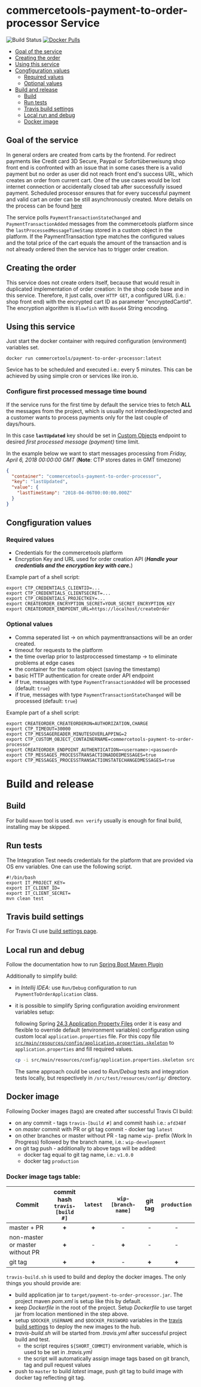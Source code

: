 # commercetools-payment-to-order-processor Service

![Build Status](https://travis-ci.com/commercetools/commercetools-payment-to-order-processor.svg?branch=master)
[![Docker Pulls](https://img.shields.io/docker/pulls/commercetools/payment-to-order-processor)](https://hub.docker.com/r/commercetools/payment-to-order-processor)

<!-- START doctoc generated TOC please keep comment here to allow auto update -->
<!-- DON'T EDIT THIS SECTION, INSTEAD RE-RUN doctoc TO UPDATE -->
  - [Goal of the service](#goal-of-the-service)
  - [Creating the order](#creating-the-order)
  - [Using this service](#using-this-service)
  - [Congfiguration values](#congfiguration-values)
    - [Required values](#required-values)
    - [Optional values](#optional-values)
- [Build and release](#build-and-release)
  - [Build](#build)
  - [Run tests](#run-tests)
  - [Travis build settings](#travis-build-settings)
  - [Local run and debug](#local-run-and-debug)
  - [Docker image](#docker-image)

<!-- END doctoc generated TOC please keep comment here to allow auto update -->

## Goal of the service
In general orders are created from carts by the frontend. For redirect payments like Credit card 3D Secure, Paypal or Sofortüberweisung shop front end is confronted with an issue that in some cases there is a valid payment but no order as user did not reach front end's success URL, which creates an order from current cart. One of the use cases would be lost internet connection or accidentally closed tab after successfully issued payment. Scheduled processor ensures that for every successful payment and valid cart an order can be still asynchronously created. More details on the process can be found [here](https://github.com/commercetools/commercetools-payment-to-order-processor/blob/master/doc/REQUIREMENTS.MD)

The service polls `PaymentTransactionStateChanged` and `PaymentTransactionAdded` messages from the commercetools platform since the `lastProcessedMessageTimeStamp` stored in a custom object in the platform.
If the PaymentTransaction type matches the configured values and the total price of the cart equals the amount of the transaction and is not already ordered then the service has to trigger order creation.

## Creating the order
This service does not create orders itself, because that would result in duplicated implementation of order 
creation: In the shop code base and in this service. Therefore, it just calls, over `HTTP GET`, a configured URL 
(i.e.: shop front end) with the encrypted cart ID as parameter "encryptedCartId". The encryption algorithm is `Blowfish` with `Base64` String encoding.

## Using this service
Just start the docker container with required configuration (environment) variables set.
```
docker run commercetools/payment-to-order-processor:latest
```
Sevice has to be scheduled and executed i.e.: every 5 minutes. This can be achieved by using simple cron or services like iron.io.

### Configure first processed message time bound

If the service runs for the first time by default the service tries to fetch **ALL** the messages from the project,
which is usually not intended/expected and a customer wants to process payments only for the last couple of days/hours.

In this case **`lastUpdated`** key should be set in
[Custom Objects](https://docs.commercetools.com/http-api-projects-custom-objects.html#custom-objects)
endpoint to desired _first processed message (payment)_ time limit.

In the example below we want to start messages processing from _Friday, April 6, 2018 00:00:00 GMT_
(**Note**: CTP stores dates in GMT timezone)

```json
{
  "container": "commercetools-payment-to-order-processor",
  "key": "lastUpdated",
  "value": {
    "lastTimeStamp": "2018-04-06T00:00:00.000Z"
  }
}
```

## Congfiguration values
### Required values

* Credentials for the commercetools platform
* Encryption Key and URL used for order creation API (***Handle your credentials and the encryption key with care.***)

Example part of a shell script:
```
export CTP_CREDENTIALS_CLIENTID=...
export CTP_CREDENTIALS_CLIENTSECRET=...
export CTP_CREDENTIALS_PROJECTKEY=...
export CREATEORDER_ENCRYPTION_SECRET=YOUR_SECRET_ENCRYPTION_KEY
export CREATEORDER_ENDPOINT_URL=https://localhost/createOrder
```

### Optional values

* Comma seperated list -> on which paymenttransactions will be an order created.
* timeout for requests to the platform
* the time overlap prior to lastproccessed timestamp -> to eliminate problems at edge cases
* the container for the custom object (saving the timestamp)
* basic HTTP authentication for create order API endpoint
* if true, messages with type `PaymentTransactionAdded` will be processed (default: `true`)
* if true, messages with type `PaymentTransactionStateChanged` will be processed (default: `true`)

Example part of a shell script:
```
export CREATEORDER_CREATEORDERON=AUTHORIZATION,CHARGE
export CTP_TIMEOUT=30000
export CTP_MESSAGEREADER_MINUTESOVERLAPPING=2
export CTP_CUSTOM_OBJECT_CONTAINERNAME=commercetools-payment-to-order-processor
export CREATEORDER_ENDPOINT_AUTHENTICATION=<username>:<password>
export CTP_MESSAGES_PROCESSTRANSACTIONADDEDMESSAGES=true
export CTP_MESSAGES_PROCESSTRANSACTIONSTATECHANGEDMESSAGES=true
```

# Build and release

## Build
For build `maven` tool is used. `mvn verify` usually is enough for final build, installing may be skipped.

## Run tests
The Integration Test needs credentials for the platform that are provided via OS env variables. 
One can use the following script.

```
#!/bin/bash
export IT_PROJECT_KEY=
export IT_CLIENT_ID=
export IT_CLIENT_SECRET=
mvn clean test
```

## Travis build settings

For Travis CI use [build settings page](https://travis-ci.org/commercetools/commercetools-payment-to-order-processor/settings).

## Local run and debug

Follow the documentation how to run
[Spring Boot Maven Plugin](https://docs.spring.io/spring-boot/docs/current/maven-plugin/examples/run-debug.html) 

Additionally to simplify build:
  
  - in _Intellij IDEA_: use `Run/Debug` configuration to run `PaymentToOrderApplication` class.
  
  - it is possible to simplify Spring configuration avoiding environment variables setup:
  
    following Spring [24.3 Application Property Files](https://docs.spring.io/spring-boot/docs/current/reference/html/boot-features-external-config.html#boot-features-external-config-application-property-files)
    order it is easy and flexible to override default (environment variables) configuration 
    using custom local `application.properties` file. For this copy file
    [`src/main/resources/config/application.properties.skeleton`](/src/main/resources/config/application.properties.skeleton)
    to `application.properties` and fill required values.
    
    ```bash
    cp -i src/main/resources/config/application.properties.skeleton src/main/resources/config/application.properties
    ```
    
    The same approach could be used to _Run/Debug_ tests and integration tests locally, 
    but respectively in `/src/test/resources/config/` directory.


## Docker image
Following Docker images (tags) are created after successful Travis CI build:
 
 - on any commit - tags `travis-[build #]` and commit hash i.e.: `afd348f`
 - on _master_ commit with PR or git tag commit - docker tag `latest`
 - on other branches or master without PR - tag name `wip-` prefix (Work In Progress) followed by the branch name, i.e.: `wip-development`
 - on git tag push - additionally to above tags will be added:
    - docker tag equal to git tag name, i.e.: `v1.0.0`
    - docker tag `production`
    
### Docker image tags table:
    
| Commit                          | commit hash<br/>`travis-[build #]` | `latest` | `wip-[branch-name]` | git tag | `production` | 
|---------------------------------|:----------------------------------:|:--------:|:-------------------:|:-------:|:------------:|
| master + PR                     |        **+**                       |   **+**  |          -          |    -    |      -       |
| non-master or master without PR |        **+**                       |     -    |       **+**         |    -    |      -       |
| git tag                         |        **+**                       |   **+**  |          -          |  **+**  |     **+**    |

`travis-build.sh` is used to build and deploy the docker images. 
The only things you should provide are:
  - build application jar to `target/payment-to-order-processor.jar`. 
    The project maven _pom.xml_ is setup like this by default. 
  - keep _Dockerfile_ in the root of the project. 
  Setup _Dockerfile_ to use target jar from location mentioned in the step above.
  - setup `$DOCKER_USERNAME` and `$DOCKER_PASSWORD` variables in the 
  [travis build settings](https://travis-ci.com/commercetools/commercetools-payment-to-order-processor/settings) 
  to deploy the new images to the hub.
  - _travis-build.sh_ will be started from _.travis.yml_ after successful project build and test.
    - the script requires `${SHORT_COMMIT}` environment variable, 
    which is used to be set in _.travis.yml_
    - the script will automatically assign image tags based on git branch, tag 
    and pull request values
  - push to `master` to build _latest_ image, push git tag to build image with docker tag reflecting git tag.
